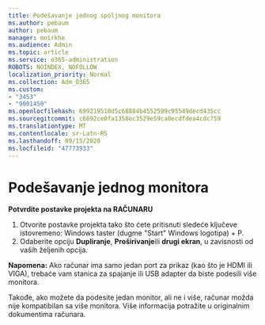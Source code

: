 ```yaml
---
title: Podešavanje jednog spoljnog monitora
ms.author: pebaum
author: pebaum
manager: mnirkhe
ms.audience: Admin
ms.topic: article
ms.service: o365-administration
ROBOTS: NOINDEX, NOFOLLOW
localization_priority: Normal
ms.collection: Adm_O365
ms.custom:
- "3453"
- "9001450"
ms.openlocfilehash: 699219510d5c68884b4552599c95549decd435cc
ms.sourcegitcommit: c6692ce0fa1358ec3529e59ca0ecdfdea4cdc759
ms.translationtype: MT
ms.contentlocale: sr-Latn-RS
ms.lasthandoff: 09/15/2020
ms.locfileid: "47773933"
---
```

# <a name="set-up-one-monitor"></a>Podešavanje jednog monitora

**Potvrdite postavke projekta na RAČUNARU**

1. Otvorite postavke projekta tako što ćete pritisnuti sledeće ključeve istovremeno: Windows taster (dugme "Start" Windows logotipa) + P.
2. Odaberite opciju **Dupliranje**, **Proširivanje**ili **drugi ekran**, u zavisnosti od vaših željenih opcija.

**Napomena:** Ako računar ima samo jedan port za prikaz (kao što je HDMI ili VIGA), trebaće vam stanica za spajanje ili USB adapter da biste podesili više monitora.

Takođe, ako možete da podesite jedan monitor, ali ne i više, računar možda nije kompatibilan sa više monitora. Više informacija potražite u originalnim dokumentima računara.